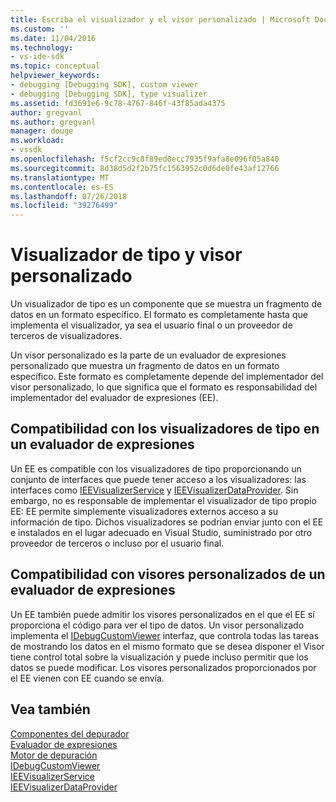 ```yaml
---
title: Escriba el visualizador y el visor personalizado | Microsoft Docs
ms.custom: ''
ms.date: 11/04/2016
ms.technology:
- vs-ide-sdk
ms.topic: conceptual
helpviewer_keywords:
- debugging [Debugging SDK], custom viewer
- debugging [Debugging SDK], type visualizer
ms.assetid: fd3691e6-9c78-4767-846f-43f85ada4375
author: gregvanl
ms.author: gregvanl
manager: douge
ms.workload:
- vssdk
ms.openlocfilehash: f5cf2cc9c8f89ed0ecc7935f9afa8e096f05a840
ms.sourcegitcommit: 8d38d5d2f2b75fc1563952c0d6de0fe43af12766
ms.translationtype: MT
ms.contentlocale: es-ES
ms.lasthandoff: 07/26/2018
ms.locfileid: "39276499"
---
```

# <a name="type-visualizer-and-custom-viewer"></a>Visualizador de tipo y visor personalizado
Un visualizador de tipo es un componente que se muestra un fragmento de datos en un formato específico. El formato es completamente hasta que implementa el visualizador, ya sea el usuario final o un proveedor de terceros de visualizadores.  
  
 Un visor personalizado es la parte de un evaluador de expresiones personalizado que muestra un fragmento de datos en un formato específico. Este formato es completamente depende del implementador del visor personalizado, lo que significa que el formato es responsabilidad del implementador del evaluador de expresiones (EE).  
  
## <a name="support-for-type-visualizers-in-an-expression-evaluator"></a>Compatibilidad con los visualizadores de tipo en un evaluador de expresiones  
 Un EE es compatible con los visualizadores de tipo proporcionando un conjunto de interfaces que puede tener acceso a los visualizadores: las interfaces como [IEEVisualizerService](../../extensibility/debugger/reference/ieevisualizerservice.md) y [IEEVisualizerDataProvider](../../extensibility/debugger/reference/ieevisualizerdataprovider.md). Sin embargo, no es responsable de implementar el visualizador de tipo propio EE: EE permite simplemente visualizadores externos acceso a su información de tipo. Dichos visualizadores se podrían enviar junto con el EE e instalados en el lugar adecuado en Visual Studio, suministrado por otro proveedor de terceros o incluso por el usuario final.  
  
## <a name="support-for-custom-viewers-in-an-expression-evaluator"></a>Compatibilidad con visores personalizados de un evaluador de expresiones  
 Un EE también puede admitir los visores personalizados en el que el EE sí proporciona el código para ver el tipo de datos. Un visor personalizado implementa el [IDebugCustomViewer](../../extensibility/debugger/reference/idebugcustomviewer.md) interfaz, que controla todas las tareas de mostrando los datos en el mismo formato que se desea disponer el Visor tiene control total sobre la visualización y puede incluso permitir que los datos se puede modificar. Los visores personalizados proporcionados por el EE vienen con EE cuando se envía.  
  
## <a name="see-also"></a>Vea también  
 [Componentes del depurador](../../extensibility/debugger/debugger-components.md)   
 [Evaluador de expresiones](../../extensibility/debugger/expression-evaluator.md)   
 [Motor de depuración](../../extensibility/debugger/debug-engine.md)   
 [IDebugCustomViewer](../../extensibility/debugger/reference/idebugcustomviewer.md)   
 [IEEVisualizerService](../../extensibility/debugger/reference/ieevisualizerservice.md)   
 [IEEVisualizerDataProvider](../../extensibility/debugger/reference/ieevisualizerdataprovider.md)